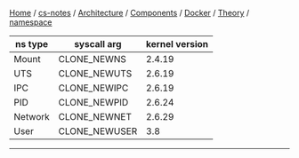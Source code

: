 [Home](https://mengxianbin.github.io) /
[cs-notes](https://mengxianbin.github.io/cs-notes/site) /
[Architecture](https://mengxianbin.github.io/cs-notes/site/Architecture) /
[Components](https://mengxianbin.github.io/cs-notes/site/Architecture/Components) /
[Docker](https://mengxianbin.github.io/cs-notes/site/Architecture/Components/Docker) /
[Theory](https://mengxianbin.github.io/cs-notes/site/Architecture/Components/Docker/Theory) /
[namespace](https://mengxianbin.github.io/cs-notes/site/Architecture/Components/Docker/Theory/namespace)

| ns type | syscall arg   | kernel version |
|---------|---------------|----------------|
| Mount   | CLONE_NEWNS   | 2.4.19         |
| UTS     | CLONE_NEWUTS  | 2.6.19         |
| IPC     | CLONE_NEWIPC  | 2.6.19         |
| PID     | CLONE_NEWPID  | 2.6.24         |
| Network | CLONE_NEWNET  | 2.6.29         |
| User    | CLONE_NEWUSER | 3.8            |

---
